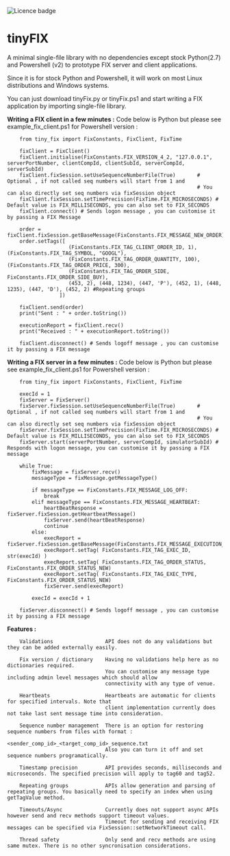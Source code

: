<td><img src="https://img.shields.io/badge/LICENCE-PUBLIC%20DOMAIN-green.svg" alt="Licence badge"></td>

# tinyFIX

A minimal single-file library with no dependencies except stock Python(2.7) and Powershell (v2) to prototype FIX server and client applications.
    
Since it is for stock Python and Powershell, it will work on most Linux distributions and Windows systems.
    
You can just download tinyFix.py or tinyFix.ps1 and start writing a FIX application by importing single-file library.

**Writing a FIX client in a few minutes :** Code below is Python but please see example_fix_client.ps1 for Powershell version :
    
        from tiny_fix import FixConstants, FixClient, FixTime
        
        fixClient = FixClient()
        fixClient.initialise(FixConstants.FIX_VERSION_4_2, "127.0.0.1", serverPortNumber, clientCompId, clientSubId, serverCompId, serverSubId)
        fixClient.fixSession.setUseSequenceNumberFile(True)       # Optional , if not called seq numbers will start from 1 and 
                                                                  # You can also directly set seq numbers via fixSession object
        fixClient.fixSession.setTimePrecision(FixTime.FIX_MICROSECONDS) # Default value is FIX_MILLISECONDS, you can also set to FIX_SECONDS
        fixClient.connect() # Sends logon message , you can customise it by passing a FIX Message
        
        order = fixClient.fixSession.getBaseMessage(FixConstants.FIX_MESSAGE_NEW_ORDER)
        order.setTags([
                        (FixConstants.FIX_TAG_CLIENT_ORDER_ID, 1), (FixConstants.FIX_TAG_SYMBOL, "GOOGL"),
                        (FixConstants.FIX_TAG_ORDER_QUANTITY, 100), (FixConstants.FIX_TAG_ORDER_PRICE, 300),
                        (FixConstants.FIX_TAG_ORDER_SIDE, FixConstants.FIX_ORDER_SIDE_BUY),
                        (453, 2), (448, 1234), (447, 'P'), (452, 1), (448, 1235), (447, 'D'), (452, 2) #Repeating groups
                     ])
        
        fixClient.send(order)
        print("Sent : " + order.toString())
        
        executionReport = fixClient.recv()
        print("Received : " + executionReport.toString())

        fixClient.disconnect() # Sends logoff message , you can customise it by passing a FIX message           
    
**Writing a FIX server in a few minutes :** Code below is Python but please see example_fix_client.ps1 for Powershell version : 

        from tiny_fix import FixConstants, FixClient, FixTime

        execId = 1
        fixServer = FixServer()
        fixServer.fixSession.setUseSequenceNumberFile(True)       # Optional , if not called seq numbers will start from 1 and 
                                                                  # You can also directly set seq numbers via fixSession object
        fixServer.fixSession.setTimePrecision(FixTime.FIX_MICROSECONDS) # Default value is FIX_MILLISECONDS, you can also set to FIX_SECONDS
        fixServer.start(serverPortNumber, serverCompId, simulatorSubId) # Responds with logon message, you can customise it by passing a FIX message
        
        while True:
            fixMessage = fixServer.recv()
            messageType = fixMessage.getMessageType()

            if messageType == FixConstants.FIX_MESSAGE_LOG_OFF:
                break
            elif messageType == FixConstants.FIX_MESSAGE_HEARTBEAT:
                heartBeatResponse = fixServer.fixSession.getHeartbeatMessage()
                fixServer.send(heartBeatResponse)
                continue
            else:
                execReport = fixServer.fixSession.getBaseMessage(FixConstants.FIX_MESSAGE_EXECUTION_REPORT)
                execReport.setTag( FixConstants.FIX_TAG_EXEC_ID, str(execId) )
                execReport.setTag( FixConstants.FIX_TAG_ORDER_STATUS, FixConstants.FIX_ORDER_STATUS_NEW)
                execReport.setTag( FixConstants.FIX_TAG_EXEC_TYPE, FixConstants.FIX_ORDER_STATUS_NEW)
                fixServer.send(execReport)
     
            execId = execId + 1

        fixServer.disconnect() # Sends logoff message , you can customise it by passing a FIX message
		
**Features :**

		Validations					API does not do any validations but they can be added externally easily.
		
		Fix version / dictionary	Having no validations help here as no dictionaries required.
									You can customise any message type including admin level messages which should allow
									connectivity with any type of venue.
		
		Heartbeats					Heartbeats are automatic for clients for specified intervals. Note that 
									client implementation currently does not take last sent message time into consideration.
		
		Sequence number management	There is an option for restoring sequence numbers from files with format :
									<sender_comp_id>_<target_comp_id>_sequence.txt
									Also you can turn it off and set sequence numbers programatically.
									
		Timestamp precision			API provides seconds, milliseconds and microseconds. The specified precision will apply to tag60 and tag52.
		
		Repeating groups			APIs allow generation and parsing of repeating groups. You basically need to specify an index when using getTagValue method.
		
		Timeouts/Async				Currently does not support async APIs however send and recv methods support timeout values.
									Timeout for sending and receiving FIX messages can be specified via FixSession::setNetworkTimeout call.
									
		Thread safety				Only send and recv methods are using same mutex. There is no other syncronisation considerations.